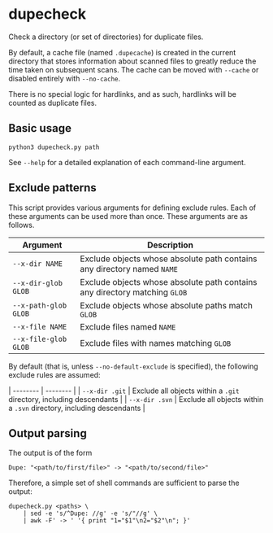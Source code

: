 # dupecheck
Check a directory (or set of directories) for duplicate files.

By default, a cache file (named `.dupecache`) is created in the current directory that stores information about scanned files to greatly reduce the time taken on subsequent scans. The cache can be moved with `--cache` or disabled entirely with `--no-cache`.

There is no special logic for hardlinks, and as such, hardlinks will be counted as duplicate files.

## Basic usage

`python3 dupecheck.py path`

See `--help` for a detailed explanation of each command-line argument.

## Exclude patterns

This script provides various arguments for defining exclude rules. Each of these arguments can be used more than once. These arguments are as follows.

| Argument | Description |
| -------- | -------- |
| `--x-dir NAME` | Exclude objects whose absolute path contains any directory named `NAME` |
| `--x-dir-glob GLOB` | Exclude objects whose absolute path contains any directory matching `GLOB` |
| `--x-path-glob GLOB` | Exclude objects whose absolute paths match `GLOB` |
| `--x-file NAME` | Exclude files named `NAME` |
| `--x-file-glob GLOB` | Exclude files with names matching `GLOB` |

By default (that is, unless `--no-default-exclude` is specified), the following exclude rules are assumed:

| -------- | -------- |
| `--x-dir .git` | Exclude all objects within a `.git` directory, including descendants |
| `--x-dir .svn` | Exclude all objects within a `.svn` directory, including descendants |

## Output parsing

The output is of the form

```
Dupe: "<path/to/first/file>" -> "<path/to/second/file>"
```

Therefore, a simple set of shell commands are sufficient to parse the output:

```
dupecheck.py <paths> \
    | sed -e 's/^Dupe: //g' -e 's/"//g' \
    | awk -F' -> ' '{ print "1="$1"\n2="$2"\n"; }'
```
